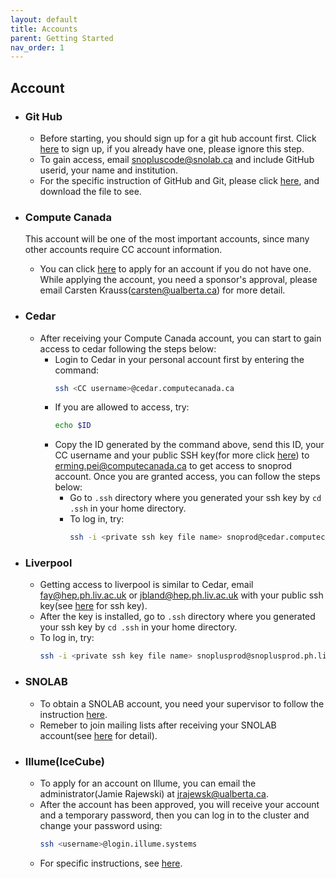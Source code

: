 ```yaml
---
layout: default
title: Accounts
parent: Getting Started
nav_order: 1
---
```


## Account
* ### Git Hub
  * Before starting, you should sign up for a git hub account first. Click [here](https://github.com/signup/free) to sign up, if you already have one, please ignore this step.
  * To gain access, email snopluscode@snolab.ca and include GitHub userid, your name and institution.
  * For the specific instruction of GitHub and Git, please click [here](https://www.snolab.ca/snoplus/private/DocDB/cgi/ShowDocument?docid=1462), and download the file to see.
  
* ### Compute Canada
  This account will be one of the most important accounts, since many other accounts require CC account information.
  * You can click [here](https://www.computecanada.ca/research-portal/account-management/apply-for-an-account/) to apply for an account if you do not have one.    While applying the account, you need a sponsor's approval, please email Carsten Krauss(carsten@ualberta.ca) for more detail.
  
* ### Cedar
  * After receiving your Compute Canada account, you can start to gain access to cedar following the steps below:
    * Login to Cedar in your personal account first by entering the command:
      ```bash
      ssh <CC username>@cedar.computecanada.ca
      ```
    * If you are allowed to access, try:
      ```bash
      echo $ID
      ```
    * Copy the ID generated by the command above, send this ID, your CC username and your public SSH key(for more click [here](./tools.md#ssh-key)) to erming.pei@computecanada.ca to get access to snoprod account. Once you are granted access, you can follow the steps below:
      * Go to `.ssh` directory where you generated your ssh key by `cd .ssh` in your home directory.
      * To log in, try:
        ```bash
        ssh -i <private ssh key file name> snoprod@cedar.computecanada.ca
        ```
        
* ### Liverpool
  * Getting access to liverpool is similar to Cedar, email fay@hep.ph.liv.ac.uk or jbland@hep.ph.liv.ac.uk with your public ssh key(see [here](./tools.md#ssh-key) for ssh key).
  * After the key is installed, go to `.ssh` directory where you generated your ssh key by `cd .ssh` in your home directory.
  * To log in, try:
    ```bash
    ssh -i <private ssh key file name> snoplusprod@snoplusprod.ph.liv.ac.uk
    ```

* ### SNOLAB
  * To obtain a SNOLAB account, you need your supervisor to follow the instruction [here](https://www.snolab.ca/orbeon/fr/ComputingSupport/NewSNOLABUserAccount/new).
  * Remeber to join mailing lists after receiving your SNOLAB account(see [here](./tools.md#mailing-lists) for detail).
  
* ### Illume(IceCube)
  * To apply for an account on Illume, you can email the administrator(Jamie Rajewski) at jrajewsk@ualberta.ca.
  * After the account has been approved, you will receive your account and a temporary password, then you can log in to the cluster and change your password using:
    ```bash
    ssh <username>@login.illume.systems
    ```
  * For specific instructions, see [here](https://sites.google.com/ualberta.ca/illume/home).
